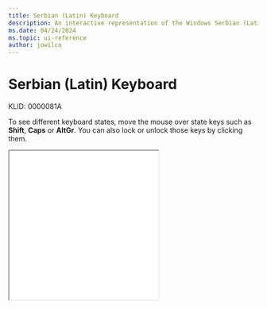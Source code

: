 ```yaml
---
title: Serbian (Latin) Keyboard
description: An interactive representation of the Windows Serbian (Latin) keyboard. To see different keyboard states, click or move the mouse over the state keys.
ms.date: 04/24/2024
ms.topic: ui-reference
author: jowilco
---
```


# Serbian (Latin) Keyboard

KLID: 0000081A

To see different keyboard states, move the mouse over state keys such as **Shift**, **Caps** or **AltGr**. You can also lock or unlock those keys by clicking them.

<iframe src="kbdycl.html" height="300"></iframe>
